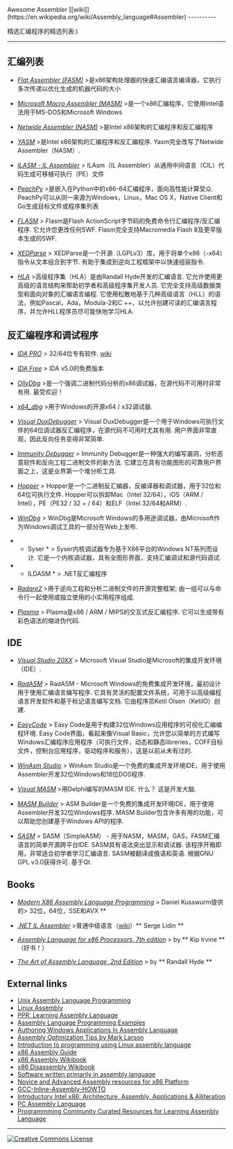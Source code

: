 <div class="github-widget" data-repo="jaspergould/awesome-asm"></div>
Awesome Assembler [[wiki]](https://en.wikipedia.org/wiki/Assembly_language#Assembler)
----------

精选汇编程序的精选列表:)

----------

汇编列表
----------

* *[Flat Assembler (FASM)](http://flatassembler.net/)*
&gt;是x86架构处理器的快速汇编语言编译器，它执行多次传递以优化生成的机器代码的大小

* *[Microsoft Macro Assembler (MASM)](https://www.microsoft.com/en-us/download/details.aspx?id=12654)*
&gt;是一个x86汇编程序，它使用Intel语法用于MS-DOS和Microsoft Windows

* *[Netwide Assembler (NASM)](http://www.nasm.us/)*
&gt;是Intel x86架构的汇编程序和反汇编程序

* *[YASM](http://yasm.tortall.net/)*
 &gt;是Intel x86架构的汇编程序和反汇编程序.  Yasm完全改写了Netwide Assembler（NASM）.

* *[ILASM - IL Assembler](http://msdn.microsoft.com/en-us/library/496e4ekx%28v=VS.100%29.aspx)*
&gt; ILAsm（IL Assembler）从通用中间语言（CIL）代码生成可移植可执行（PE）文件

* *[PeachPy](https://github.com/Maratyszcza/PeachPy)*
 &gt;是嵌入在Python中的x86-64汇编程序，面向高性能计算受众.  PeachPy可以从同一来源为Windows，Linux，Mac OS X，Native Client和Go生成目标文件或程序集列表

* *[FLASM](http://www.nowrap.de/flasm)*
 &gt; Flasm是Flash ActionScript字节码的免费命令行汇编程序/反汇编程序.  它允许您更改任何SWF.  Flasm完全支持Macromedia Flash 8及更早版本生成的SWF.

* *[XEDParse](https://github.com/x64dbg/XEDParse)*
 &gt; XEDParse是一个开源（LGPLv3）库，用于将单个x86（-x64）指令从文本组合到字节.  有助于集成到逆向工程框架中以快速组装指令.

* *[HLA](http://www.plantation-productions.com/Webster/HighLevelAsm/index.html)*
 &gt;高级程序集（HLA）是由Randall Hyde开发的汇编语言.  它允许使用更高级的语言结构来帮助初学者和高级程序集开发人员.  它完全支持高级数据类型和面向对象的汇编语言编程.  它使用松散地基于几种高级语言（HLL）的语法，例如Pascal，Ada，Modula-2和C ++，以允许创建可读的汇编语言程序，并允许HLL程序员尽可能快地学习HLA.

反汇编程序和调试程序
----------
* *[IDA PRO](https://www.hex-rays.com/products/ida/index.shtml)*
&gt; 32/64位专有软件. [wiki](http://en.wikipedia.org/wiki/Interactive_Disassembler)

* *[IDA Free](https://www.hex-rays.com/products/ida/support/download_freeware.shtml)* 
&gt; IDA v5.0的免费版本

* *[OllyDbg](http://en.wikipedia.org/wiki/OllyDbg)*
 &gt;是一个强调二进制代码分析的x86调试器，在源代码不可用时非常有用.  最受欢迎！

* *[x64_dbg](http://x64dbg.com/#start)*
&gt;用于Windows的开源x64 / x32调试器.

* *[Visual DuxDebugger](http://www.duxcore.com/)*
 &gt; Visual DuxDebugger是一个用于Windows可执行文件的64位调试器反汇编程序，在源代码不可用时尤其有用.  用户界面非常直观，因此反向任务变得非常简单.

* *[Immunity Debugger](http://debugger.immunityinc.com/)*
 &gt; Immunity Debugger是一种强大的编写漏洞，分析恶意软件和反向工程二进制文件的新方法.  它建立在具有功能图形的可靠用户界面之上，这是业界第一个堆分析工具.

* *[Hopper](http://www.hopperapp.com/)*
 &gt; Hopper是一个二进制反汇编器，反编译器和调试器，用于32位和64位可执行文件.  Hopper可以拆卸Mac（Intel 32/64），iOS（ARM / Intel），PE（PE32 / 32 + / 64）和ELF（Intel 32/64和ARM）. 

* *[WinDbg](http://www.windbg.org/)*
&gt; WinDbg是Microsoft Windows的多用途调试器，由Microsoft作为Windows调试工具的一部分在Web上发布.

* * Syser *
 &gt; Syser内核调试器专为基于X86平台的Windows NT系列而设计.  它是一个内核调试器，具有全图形界面，支持汇编调试和源代码调试.

* * ILDASM *
&gt; .NET反汇编程序

* *[Radare2](http://rada.re)*
 &gt;用于逆向工程和分析二进制文件的开源完整框架;  由一组可以与命令行一起使用或独立使用的小实用程序组成.

* *[Plasma](https://github.com/plasma-disassembler/plasma)*
 &gt; Plasma是x86 / ARM / MIPS的交互式反汇编程序.  它可以生成带有彩色语法的缩进伪代码.

IDE
----------

* *[Visual Studio 20XX](https://www.visualstudio.com/)*
&gt; Microsoft Visual Studio是Microsoft的集成开发环境（IDE）.

* *[RadASM](http://oby.ro/rad_asm/)*
 &gt; RadASM  -  Microsoft Windows的免费集成开发环境，最初设计用于使用汇编语言编写程序.  它具有灵活的配置文件系统，可用于以高级编程语言开发软件和基于标记语言编写文档.  它由程序员Ketil Olsen（KetilO）创建.

* *[EasyCode](http://www.easycode.cat/)*
 &gt; Easy Code是用于构建32位Windows应用程序的可视化汇编编程环境.  Easy Code界面，看起来像Visual Basic，允许您以简单的方式编写Windows汇编程序应用程序（可执行文件，动态和静态libreries，COFF目标文件，控制台应用程序，驱动程序和服务），这是以前从未有过的.

* *[WinAsm Studio](http://www.winasm.net/)*
&gt; WinAsm Studio是一个免费的集成开发环境IDE，用于使用Assembler开发32位Windows和16位DOS程序.

* *[Visual MASM](http://www.visualmasm.com/)*
 &gt;用Delphi编写的MASM IDE.  什么？  这是开发大脑.

* *[MASM Builder](http://www.digitaction.com/index.php/products/masm-builder-integrated-development-environment-for-masm32.html)*
 &gt; ASM Builder是一个免费的集成开发环境IDE，用于使用Assembler开发32位Windows程序.  MASM Builder包含许多有用的功能，可以帮助您创建基于Windows API的程序.

* *[SASM](https://dman95.github.io/SASM/)*
 &gt; SASM（SimpleASM） - 用于NASM，MASM，GAS，FASM汇编语言的简单开源跨平台IDE.  SASM具有语法突出显示和调试器.  该程序开箱即用，非常适合初学者学习汇编语言.  SASM被翻译成俄语和英语.  根据GNU GPL v3.0获得许可.  基于Qt.

Books
----------
* *[Modern X86 Assembly Language Programming](http://www.apress.com/9781484200650)*
&gt; Daniel Kusswurm提供的&gt; 32位，64位，SSE和AVX **

* *[.NET IL Assembler](http://www.apress.com/9781430267614)*
&gt;普通中级语言（[wiki](https://en.wikipedia.org/wiki/Common_Intermediate_Language)）** Serge Lidin **
>
* *[Assembly Language for x86 Processors, 7th edition](http://kipirvine.com/asm/)*
&gt; by ** Kip Irvine **（好书！）

* *[The Art of Assembly Language, 2nd Edition](http://www.nostarch.com/assembly2.htm)*
&gt; by ** Randall Hyde **

External links
----------
* [Unix Assembly Language Programming](http://www.int80h.org)
* [Linux Assembly](http://asm.sourceforge.net/)
* [PPR: Learning Assembly Language](http://c2.com/cgi/wiki?LearningAssemblyLanguage)
* [Assembly Language Programming Examples](http://www.azillionmonkeys.com/qed/asmexample.html)	
* [Authoring Windows Applications In Assembly Language](http://www.grc.com/smgassembly.htm)
* [Assembly Optimization Tips by Mark Larson](http://mark.masmcode.com/)
* [Introduction to programming using Linux assembly language](http://www.programminggroundup.blogspot.fi/)
* [x86 Assembly Guide](http://www.cs.virginia.edu/~evans/cs216/guides/x86.html)
* [x86 Assembly Wikibook](https://en.wikibooks.org/wiki/X86_Assembly)
* [x86 Disassembly Wikibook](https://en.wikibooks.org/wiki/X86_Disassembly)
* [Software written primarily in assembly language](https://en.wikipedia.org/wiki/Category:Software_written_primarily_in_assembly_language)
* [Novice and Advanced Assembly resources for x86 Platform](http://www.intel-assembler.it/portale/indice.asp)
* [GCC-Inline-Assembly-HOWTO](http://www.ibiblio.org/gferg/ldp/GCC-Inline-Assembly-HOWTO.html)
* [Introductory Intel x86: Architecture, Assembly, Applications & Alliteration](http://opensecuritytraining.info/IntroX86.html)
* [PC Assembly Language](http://pacman128.github.io/pcasm/)
* [Programmming Community Curated Resources for Learning Assembly Language](https://hackr.io/tutorials/learn-assembly-language)

----------


[![Creative Commons License](http://i.creativecommons.org/l/by/4.0/88x31.png)](http://creativecommons.org/licenses/by/4.0/)
